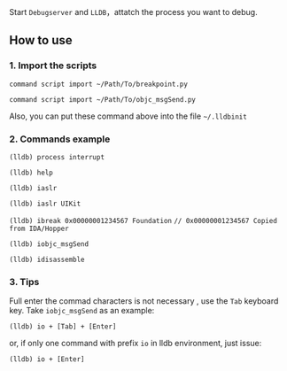 

Start `Debugserver` and `LLDB`，attatch the process you want to debug.

## How to use

### 1. Import the scripts

`command script import ~/Path/To/breakpoint.py`

`command script import ~/Path/To/objc_msgSend.py`

Also, you can put these command above into the file `~/.lldbinit` 


### 2. Commands example


`(lldb) process interrupt`

`(lldb) help`

`(lldb) iaslr`

`(lldb) iaslr UIKit`

`(lldb) ibreak 0x00000001234567 Foundation`		`// 0x00000001234567 Copied from IDA/Hopper`

`(lldb) iobjc_msgSend`

`(lldb) idisassemble`


### 3. Tips

Full enter the commad characters is not necessary , use the `Tab` keyboard key. Take `iobjc_msgSend` as an example:

`(lldb) io + [Tab] + [Enter]`

or, if only one command with prefix `io` in lldb environment, just issue:

`(lldb) io + [Enter]`

